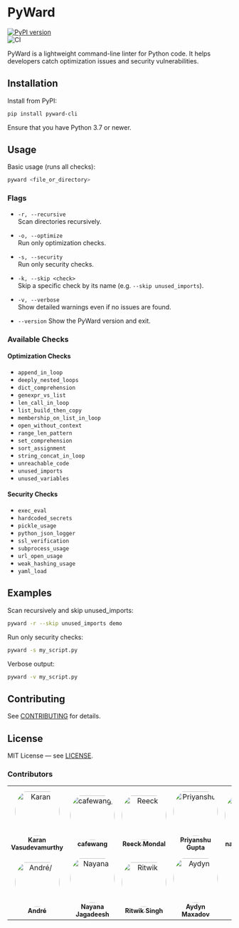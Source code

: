 # PyWard

[![PyPI version](https://img.shields.io/pypi/v/pyward-cli?label=PyPI)](https://pypi.org/project/pyward-cli/)  
![CI](https://github.com/karanlvm/PyWard/actions/workflows/ci.yml/badge.svg)

PyWard is a lightweight command-line linter for Python code. It helps developers catch optimization issues and security vulnerabilities.

## Installation

Install from PyPI:

```bash
pip install pyward-cli
```

Ensure that you have Python 3.7 or newer.

## Usage

Basic usage (runs all checks):

```bash
pyward <file_or_directory>
```

### Flags

- `-r, --recursive`  
  Scan directories recursively.

- `-o, --optimize`  
  Run only optimization checks.

- `-s, --security`  
  Run only security checks.

- `-k, --skip <check>`  
  Skip a specific check by its name (e.g. `--skip unused_imports`).

- `-v, --verbose`  
  Show detailed warnings even if no issues are found.

- `--version`
  Show the PyWard version and exit.

### Available Checks

#### Optimization Checks
- `append_in_loop`  
- `deeply_nested_loops`  
- `dict_comprehension`  
- `genexpr_vs_list`  
- `len_call_in_loop`  
- `list_build_then_copy`  
- `membership_on_list_in_loop`  
- `open_without_context`  
- `range_len_pattern`  
- `set_comprehension`  
- `sort_assignment`  
- `string_concat_in_loop`  
- `unreachable_code`  
- `unused_imports`  
- `unused_variables`  

#### Security Checks
- `exec_eval`  
- `hardcoded_secrets`  
- `pickle_usage`  
- `python_json_logger`  
- `ssl_verification`  
- `subprocess_usage`  
- `url_open_usage`  
- `weak_hashing_usage`  
- `yaml_load`  

## Examples

Scan recursively and skip unused_imports:

```bash
pyward -r --skip unused_imports demo
```

Run only security checks:

```bash
pyward -s my_script.py
```

Verbose output:

```bash
pyward -v my_script.py
```

## Contributing

See [CONTRIBUTING](CONTRIBUTING.md) for details.

## License

MIT License — see [LICENSE](LICENSE).


### Contributors

<table>
<tr>
    <td align="center" style="word-wrap: break-word; width: 150.0; height: 150.0">
        <a href=https://github.com/karanlvm>
            <img src=https://avatars.githubusercontent.com/u/69917470?v=4 width="100;"  style="border-radius:50%;align-items:center;justify-content:center;overflow:hidden;padding-top:10px" alt=Karan Vasudevamurthy/>
            <br />
            <sub style="font-size:14px"><b>Karan Vasudevamurthy</b></sub>
        </a>
    </td>
    <td align="center" style="word-wrap: break-word; width: 150.0; height: 150.0">
        <a href=https://github.com/cafewang>
            <img src=https://avatars.githubusercontent.com/u/18161562?v=4 width="100;"  style="border-radius:50%;align-items:center;justify-content:center;overflow:hidden;padding-top:10px" alt=cafewang/>
            <br />
            <sub style="font-size:14px"><b>cafewang</b></sub>
        </a>
    </td>
    <td align="center" style="word-wrap: break-word; width: 150.0; height: 150.0">
        <a href=https://github.com/TheRGuy9201>
            <img src=https://avatars.githubusercontent.com/u/191140580?v=4 width="100;"  style="border-radius:50%;align-items:center;justify-content:center;overflow:hidden;padding-top:10px" alt=Reeck Mondal/>
            <br />
            <sub style="font-size:14px"><b>Reeck Mondal</b></sub>
        </a>
    </td>
    <td align="center" style="word-wrap: break-word; width: 150.0; height: 150.0">
        <a href=https://github.com/PriyanshusSGupta>
            <img src=https://avatars.githubusercontent.com/u/118932398?v=4 width="100;"  style="border-radius:50%;align-items:center;justify-content:center;overflow:hidden;padding-top:10px" alt=Priyanshu Gupta/>
            <br />
            <sub style="font-size:14px"><b>Priyanshu Gupta</b></sub>
        </a>
    </td>
    <td align="center" style="word-wrap: break-word; width: 150.0; height: 150.0">
        <a href=https://github.com/nature011235>
            <img src=https://avatars.githubusercontent.com/u/87652464?v=4 width="100;"  style="border-radius:50%;align-items:center;justify-content:center;overflow:hidden;padding-top:10px" alt=nature011235/>
            <br />
            <sub style="font-size:14px"><b>nature011235</b></sub>
        </a>
    </td>
    <td align="center" style="word-wrap: break-word; width: 150.0; height: 150.0">
        <a href=https://github.com/DannyNavi>
            <img src=https://avatars.githubusercontent.com/u/129900868?v=4 width="100;"  style="border-radius:50%;align-items:center;justify-content:center;overflow:hidden;padding-top:10px" alt=DannyNavi/>
            <br />
            <sub style="font-size:14px"><b>DannyNavi</b></sub>
        </a>
    </td>
</tr>
<tr>
    <td align="center" style="word-wrap: break-word; width: 150.0; height: 150.0">
        <a href=https://github.com/aoliveir1>
            <img src=https://avatars.githubusercontent.com/u/20012864?v=4 width="100;"  style="border-radius:50%;align-items:center;justify-content:center;overflow:hidden;padding-top:10px" alt=André/>
            <br />
            <sub style="font-size:14px"><b>André</b></sub>
        </a>
    </td>
    <td align="center" style="word-wrap: break-word; width: 150.0; height: 150.0">
        <a href=https://github.com/nayanaaj9>
            <img src=https://avatars.githubusercontent.com/u/215096912?v=4 width="100;"  style="border-radius:50%;align-items:center;justify-content:center;overflow:hidden;padding-top:10px" alt=Nayana Jagadeesh/>
            <br />
            <sub style="font-size:14px"><b>Nayana Jagadeesh</b></sub>
        </a>
    </td>
    <td align="center" style="word-wrap: break-word; width: 150.0; height: 150.0">
        <a href=https://github.com/datasciritwik>
            <img src=https://avatars.githubusercontent.com/u/97968834?v=4 width="100;"  style="border-radius:50%;align-items:center;justify-content:center;overflow:hidden;padding-top:10px" alt=Ritwik Singh/>
            <br />
            <sub style="font-size:14px"><b>Ritwik Singh</b></sub>
        </a>
    </td>
    <td align="center" style="word-wrap: break-word; width: 150.0; height: 150.0">
        <a href=https://github.com/maxadov>
            <img src=https://avatars.githubusercontent.com/u/214614554?v=4 width="100;"  style="border-radius:50%;align-items:center;justify-content:center;overflow:hidden;padding-top:10px" alt=Aydyn Maxadov/>
            <br />
            <sub style="font-size:14px"><b>Aydyn Maxadov</b></sub>
        </a>
    </td>
</tr>
</table>

